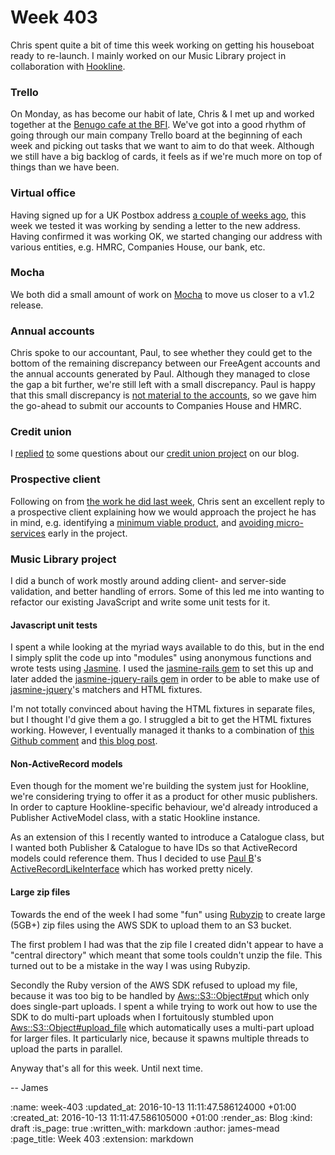 Week 403
========

Chris spent quite a bit of time this week working on getting his houseboat ready to re-launch. I mainly worked on our Music Library project in collaboration with [Hookline][].

### Trello

On Monday, as has become our habit of late, Chris & I met up and worked together at the [Benugo cafe at the BFI][bfi-benugo]. We've got into a good rhythm of going through our main company Trello board at the beginning of each week and picking out tasks that we want to aim to do that week. Although we still have a big backlog of cards, it feels as if we're much more on top of things than we have been.

### Virtual office

Having signed up for a UK Postbox address [a couple of weeks ago][virtual-office], this week we tested it was working by sending a letter to the new address. Having confirmed it was working OK, we started changing our address with various entities, e.g. HMRC, Companies House, our bank, etc.

### Mocha

We both did a small amount of work on [Mocha][] to move us closer to a v1.2 release.

### Annual accounts

Chris spoke to our accountant, Paul, to see whether they could get to the bottom of the remaining discrepancy between our FreeAgent accounts and the annual accounts generated by Paul. Although they managed to close the gap a bit further, we're still left with a small discrepancy. Paul is happy that this small discrepancy is [not material to the accounts][materiality], so we gave him the go-ahead to submit our accounts to Companies House and HMRC.

### Credit union

I [replied][comment-2930917130] [to][comment-2930903634] some questions about our [credit union project][] on our blog.

### Prospective client

Following on from [the work he did last week][prospective-client-faqs], Chris sent an excellent reply to a prospective client explaining how we would approach the project he has in mind, e.g. identifying a [minimum viable product][MVP], and [avoiding micro-services][monolith-first] early in the project.

### Music Library project

I did a bunch of work mostly around adding client- and server-side validation, and better handling of errors. Some of this led me into wanting to refactor our existing JavaScript and write some unit tests for it.

#### Javascript unit tests

I spent a while looking at the myriad ways available to do this, but in the end I simply split the code up into "modules" using anonymous functions and wrote tests using [Jasmine][]. I used the [jasmine-rails gem][] to set this up and later added the [jasmine-jquery-rails gem][] in order to be able to make use of [jasmine-jquery][]'s matchers and HTML fixtures.

I'm not totally convinced about having the HTML fixtures in separate files, but I thought I'd give them a go. I struggled a bit to get the HTML fixtures working. However, I eventually managed it thanks to a combination of [this Github comment][comment-48640368] and [this blog post][using-jasmine-with-rails-4.1].

#### Non-ActiveRecord models

Even though for the moment we're building the system just for Hookline, we're considering trying to offer it as a product for other music publishers. In order to capture Hookline-specific behaviour, we'd already introduced a Publisher ActiveModel class, with a static Hookline instance.

As an extension of this I recently wanted to introduce a Catalogue class, but I wanted both Publisher & Catalogue to have IDs so that ActiveRecord models could reference them. Thus I decided to use [Paul B][]'s [ActiveRecordLikeInterface][] which has worked pretty nicely.

#### Large zip files

Towards the end of the week I had some "fun" using [Rubyzip][] to create large (5GB+) zip files using the AWS SDK to upload them to an S3 bucket.

The first problem I had was that the zip file I created didn't appear to have a "central directory" which meant that some tools couldn't unzip the file. This turned out to be a mistake in the way I was using Rubyzip.

Secondly the Ruby version of the AWS SDK refused to upload my file, because it was too big to be handled by [Aws::S3::Object#put][] which only does single-part uploads. I spent a while trying to work out how to use the SDK to do multi-part uploads when I fortuitously stumbled upon [Aws::S3::Object#upload_file][] which automatically uses a multi-part upload for larger files. It particularly nice, because it spawns multiple threads to upload the parts in parallel.

Anyway that's all for this week. Until next time.

-- James

[Hookline]: http://hookline.tv/
[bfi-benugo]: http://www.benugo.com/restaurants/bfi-bar-kitchen
[virtual-office]: /week-401#virtual-office
[Mocha]: /mocha/docs/
[materiality]: https://en.wikipedia.org/wiki/Materiality_(auditing)
[credit union project]: /credit-union
[comment-2930917130]: http://gofreerange.com/project-credit-union-day-1#comment-2930917130
[comment-2930903634]: http://gofreerange.com/project-credit-union-day-1#comment-2930903634
[prospective-client-faqs]: /week-402#potential-client-faqs
[MVP]: https://en.wikipedia.org/wiki/Minimum_viable_product
[monolith-first]: http://martinfowler.com/bliki/MonolithFirst.html
[Jasmine]: http://jasmine.github.io/
[jasmine-rails gem]: https://github.com/searls/jasmine-rails
[jasmine-jquery-rails gem]: https://github.com/travisjeffery/jasmine-jquery-rails
[jasmine-jquery]: https://github.com/velesin/jasmine-jquery
[using-jasmine-with-rails-4.1]: http://nicholshayes.co.uk/blog/?p=507
[comment-48640368]: https://github.com/searls/jasmine-rails/issues/123#issuecomment-48640368
[Paul B]: http://po-ru.com/
[ActiveRecordLikeInterface]: https://github.com/alphagov/whitehall/blob/84cb4717e2c1d710e71972e02a3afec957bce8f5/lib/active_record_like_interface.rb
[Rubyzip]: https://github.com/rubyzip/rubyzip
[Aws::S3::Object#put]: http://docs.aws.amazon.com/sdkforruby/api/Aws/S3/Object.html#put-instance_method
[Aws::S3::Object#upload_file]: http://docs.aws.amazon.com/sdkforruby/api/Aws/S3/Object.html#upload_file-instance_method

:name: week-403
:updated_at: 2016-10-13 11:11:47.586124000 +01:00
:created_at: 2016-10-13 11:11:47.586105000 +01:00
:render_as: Blog
:kind: draft
:is_page: true
:written_with: markdown
:author: james-mead
:page_title: Week 403
:extension: markdown
